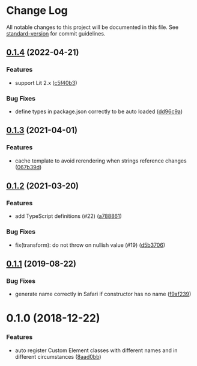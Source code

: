 # Change Log

All notable changes to this project will be documented in this file. See [standard-version](https://github.com/conventional-changelog/standard-version) for commit guidelines.

<a name="0.1.4"></a>
## [0.1.4](https://github.com/bashmish/carehtml/compare/v0.1.3...v0.1.4) (2022-04-21)


### Features

* support Lit 2.x ([c5f40b3](https://github.com/bashmish/carehtml/commit/c5f40b3))


### Bug Fixes

* define types in package.json correctly to be auto loaded ([dd96c9a](https://github.com/bashmish/carehtml/commit/dd96c9a))



<a name="0.1.3"></a>
## [0.1.3](https://github.com/bashmish/carehtml/compare/v0.1.2...v0.1.3) (2021-04-01)


### Features

* cache template to avoid rerendering when strings reference changes ([067b39d](https://github.com/bashmish/carehtml/commit/067b39d))



<a name="0.1.2"></a>
## [0.1.2](https://github.com/bashmish/carehtml/compare/v0.1.1...v0.1.2) (2021-03-20)


### Features

* add TypeScript definitions (#22) ([a788861](https://github.com/bashmish/carehtml/commit/a788861))


### Bug Fixes

* fix(transform): do not throw on nullish value (#19) ([d5b3706](https://github.com/bashmish/carehtml/commit/d5b3706))



<a name="0.1.1"></a>
## [0.1.1](https://github.com/bashmish/carehtml/compare/v0.1.0...v0.1.1) (2019-08-22)


### Bug Fixes

* generate name correctly in Safari if constructor has no name ([f9af239](https://github.com/bashmish/carehtml/commit/f9af239))



<a name="0.1.0"></a>
# 0.1.0 (2018-12-22)


### Features

* auto register Custom Element classes with different names and in different circumstances ([8aad0bb](https://github.com/bashmish/carehtml/commit/8aad0bb))
